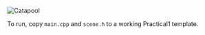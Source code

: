 ![Catapool](https://github.com/joramwessels/INFOMGP-Practical1/edit/mini_project/example.png)

To run, copy `main.cpp` and `scene.h` to a working Practical1 template.
